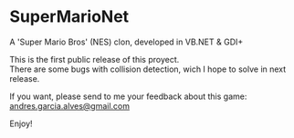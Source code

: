 # SuperMarioNet

A 'Super Mario Bros' (NES) clon, developed in VB.NET & GDI+

This is the first public release of this proyect.  
There are some bugs with collision detection, wich I hope to solve in next release.  

If you want, please send to me your feedback about this game: andres.garcia.alves@gmail.com

Enjoy!
